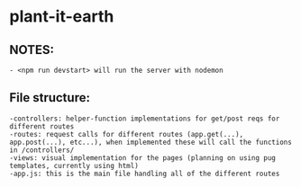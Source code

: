 # plant-it-earth

## NOTES: 
    - <npm run devstart> will run the server with nodemon 
    
## File structure:
    -controllers: helper-function implementations for get/post reqs for different routes
    -routes: request calls for different routes (app.get(...), app.post(...), etc...), when implemented these will call the functions in /controllers/
    -views: visual implementation for the pages (planning on using pug templates, currently using html)
    -app.js: this is the main file handling all of the different routes
